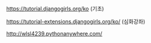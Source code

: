 #
https://tutorial.djangogirls.org/ko (기초)

https://tutorial-extensions.djangogirls.org/ko/  (심화강좌)

http://wlsl4239.pythonanywhere.com/
